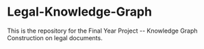 # Legal-Knowledge-Graph
This is the repository for the Final Year Project -- Knowledge Graph Construction on legal documents. 
